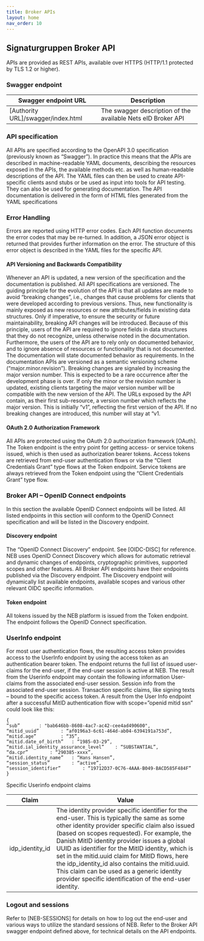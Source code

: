 ```yaml
---
title: Broker APIs
layout: home
nav_order: 10
---
```


## Signaturgruppen Broker API
APIs are provided as REST APIs, available over HTTPS (HTTP/1.1 protected by TLS 1.2 or higher).

### Swagger endpoint
| Swagger endpoint URL | Description |
| --- | --- |
| [Authority URL]/swagger/index.html | The swagger description of the available Nets eID Broker API |

### API specification
All APIs are specified according to the OpenAPI 3.0 specification (previously known as “Swagger”). In practice this means that the APIs are described in machine-readable YAML documents, describing the resources exposed in the APIs, the available methods etc. as well as human-readable descriptions of the API. The YAML files can then be used to create API-specific clients asnd stubs or be used as input into tools for API testing. They can also be used for generating documentation. The API documentation is delivered in the form of HTML files generated from the YAML specifications

### Error Handling
Errors are reported using HTTP error codes. Each API function documents the error codes that may be re-turned. In addition, a JSON error object is returned that provides further information on the error. The structure of this error object is described in the YAML files for the specific API.

#### API Versioning and Backwards Compatibility
Whenever an API is updated, a new version of the specification and the documentation is published. All API specifications are versioned. The guiding principle for the evolution of the API is that all updates are made to avoid “breaking changes”, i.e., changes that cause problems for clients that were developed according to previous versions. Thus, new functionality is mainly exposed as new resources or new attributes/fields in existing data structures. Only if imperative, to ensure the security or future maintainability, breaking API changes will be introduced. Because of this principle, users of the API are required to ignore fields in data structures that they do not recognize, unless otherwise noted in the documentation. Furthermore, the users of the API are to rely only on documented behavior, and to ignore absence of resources or functionality that is not documented. The documentation will state documented behavior as requirements.
In the documentation APIs are versioned as a semantic versioning scheme (“major.minor.revision”). Breaking changes are signaled by increasing the major version number. This is expected to be a rare occurrence after the development phase is over. If only the minor or the revision number is updated, existing clients targeting the major version number will be compatible with the new version of the API. The URLs exposed by the API contain, as their first sub-resource, a version number which reflects the major version. This is initially “v1”, reflecting the first version of the API. If no breaking changes are introduced, this number will stay at “v1.

#### OAuth 2.0 Authorization Framework
All APIs are protected using the OAuth 2.0 authorization framework [OAuth].
The Token endpoint is the entry point for getting access- or service tokens issued, which is then used as authorization bearer tokens.
Access tokens are retrieved from end-user authentication flows or via the “Client Credentials Grant” type flows at the Token endpoint. Service tokens are always retrieved from the Token endpoint using the “Client Credentials Grant” type flow.

### Broker API – OpenID Connect endpoints
In this section the available OpenID Connect endpoints will be listed.
All listed endpoints in this section will conform to the OpenID Connect specification and will be listed in the Discovery endpoint.

#### Discovery endpoint
The “OpenID Connect Discovery” endpoint. See [OIDC-DISC] for reference.
NEB uses OpenID Connect Discovery which allows for automatic retrieval and dynamic changes of endpoints, cryptographic primitives, supported scopes and other features.
All Broker API endpoints have their endpoints published via the Discovery endpoint.
The Discovery endpoint will dynamically list available endpoints, available scopes and various other relevant OIDC specific information.

#### Token endpoint
All tokens issued by the NEB platform is issued from the Token endpoint. The endpoint follows the OpenID Connect specification.
### UserInfo endpoint
For most user authentication flows, the resulting access token provides access to the UserInfo endpoint by using the access token as an authentication bearer token.
The endpoint returns the full list of issued user-claims for the end-user, if the end-user session is active at NEB.
The result from the Userinfo endpoint may contain the following information
User-claims from the associated end-user session.
Session info from the associated end-user session.
Transaction specific claims, like signing texts – bound to the specific access token.
A result from the User Info endpoint after a successful MitID authentication flow with scope=”openid mitid ssn” could look like this:

```
{
“sub”		: "bab646bb-8608-4ac7-ac42-cee4ad490600",
“mitid_uuid”		: “af0196a3-6c61-464d-ab04-6394191a753d”,
“mitid.age” 		: “35”,
“mitid.date_of_birth”	: “1985-03-29”,
“mitid.ial_identity_assurance_level”	: “SUBSTANTIAL”,
“da.cpr”		: “290385-xxxx”,
“mitid.identity_name” 	: “Hans Hansen”,
“session_status” 		: “active”,
“session_identifier” 		: “19712D37-0C76-4AAA-B049-BACD585F484F”
}
```

Specific Userinfo endpoint claims

| Claim | Value |
| --- | --- |
| idp_identity_id | The identity provider specific identifier for the end-user. This is typically the same as some other identity provider specific claim also issued (based on scopes requested). For example, the Danish MitID identity provider issues a global UUID as identifier for the MitID identity, which is set in the mitid.uuid claim for MitID flows, here the idp_identity_id also contains the mitid.uuid. This claim can be used as a generic identity provider specific identification of the end-user identity. |

### Logout and sessions
Refer to [NEB-SESSIONS] for details on how to log out the end-user and various ways to utilize the standard sessions of NEB.
Refer to the Broker API swagger endpoint defined above, for technical details on the API endpoints.

